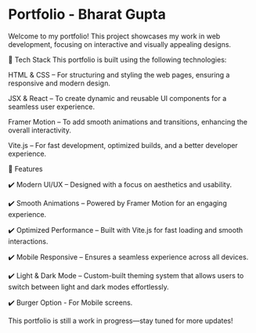 # Portfolio - Bharat Gupta

Welcome to my portfolio! This project showcases my work in web development, focusing on interactive and visually appealing designs.

🚀 Tech Stack
This portfolio is built using the following technologies:

HTML & CSS – For structuring and styling the web pages, ensuring a responsive and modern design.

JSX & React – To create dynamic and reusable UI components for a seamless user experience.

Framer Motion – To add smooth animations and transitions, enhancing the overall interactivity.

Vite.js – For fast development, optimized builds, and a better developer experience.

🎨 Features

✔️ Modern UI/UX – Designed with a focus on aesthetics and usability.

✔️ Smooth Animations – Powered by Framer Motion for an engaging experience.

✔️ Optimized Performance – Built with Vite.js for fast loading and smooth interactions.

✔️ Mobile Responsive – Ensures a seamless experience across all devices.

✔️ Light & Dark Mode – Custom-built theming system that allows users to switch between light and dark modes effortlessly.

✔️ Burger Option - For Mobile screens.

This portfolio is still a work in progress—stay tuned for more updates!

